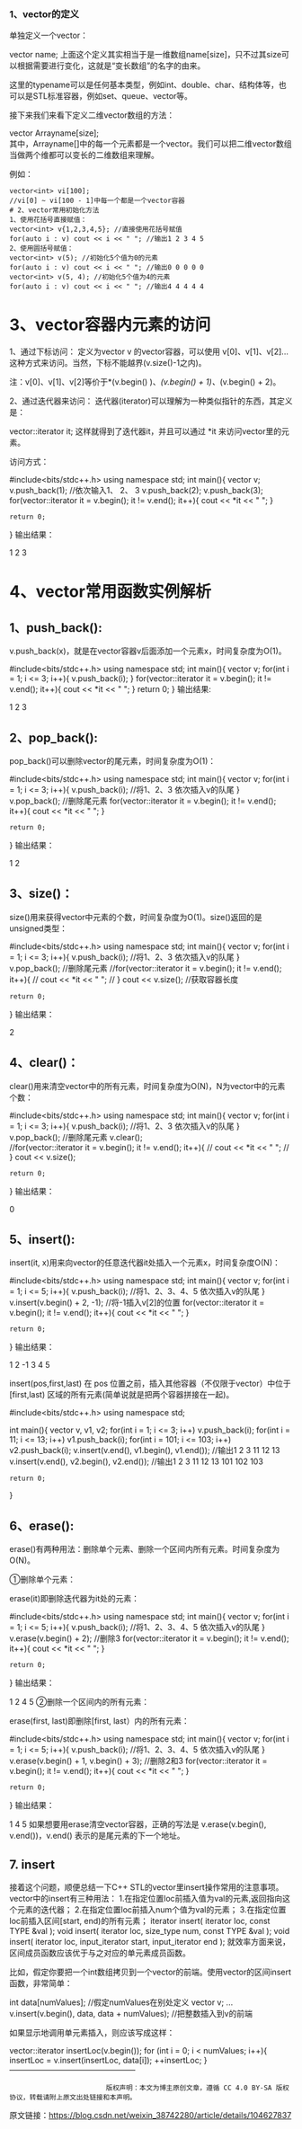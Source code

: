### 1、vector的定义
单独定义一个vector：

vector<typename> name;
上面这个定义其实相当于是一维数组name[size]，只不过其size可以根据需要进行变化，这就是“变长数组”的名字的由来。

这里的typename可以是任何基本类型，例如int、double、char、结构体等，也可以是STL标准容器，例如set、queue、vector等。

接下来我们来看下定义二维vector数组的方法：

vector<typename> Arrayname[size];    
其中，Arrayname[]中的每一个元素都是一个vector。我们可以把二维vector数组当做两个维都可以变长的二维数组来理解。

例如：
~~~
vector<int> vi[100];
//vi[0] ~ vi[100 - 1]中每一个都是一个vector容器
# 2、vector常用初始化方法
1、使用花括号直接赋值：
vector<int> v{1,2,3,4,5}; //直接使用花括号赋值
for(auto i : v) cout << i << " "; //输出1 2 3 4 5
2、使用圆括号赋值：
vector<int> v(5); //初始化5个值为0的元素
for(auto i : v) cout << i << " "; //输出0 0 0 0 0
vector<int> v(5, 4); //初始化5个值为4的元素
for(auto i : v) cout << i << " "; //输出4 4 4 4 4
~~~
# 3、vector容器内元素的访问
1、通过下标访问：
定义为vector<int> v 的vector容器，可以使用 v[0]、v[1]、v[2]...这种方式来访问。当然，下标不能越界(v.size()-1之内)。

注：v[0]、v[1]、v[2]等价于*(v.begin() )、*(v.begin() + 1)、*(v.begin() + 2)。

2、通过迭代器来访问：
迭代器(iterator)可以理解为一种类似指针的东西，其定义是：

vector<typename>::iterator it;
这样就得到了迭代器it，并且可以通过 *it 来访问vector里的元素。

访问方式：

#include<bits/stdc++.h>
using namespace std;
int main(){
	vector<int> v;
	v.push_back(1);	//依次输入1、 2、 3 
	v.push_back(2);
	v.push_back(3);
	for(vector<int>::iterator it = v.begin(); it != v.end(); it++){
		cout << *it << " ";
	}
	
    return 0;
} 
输出结果：

1 2 3
# 4、vector常用函数实例解析
## 1、push_back():
v.push_back(x)，就是在vector容器v后面添加一个元素x，时间复杂度为O(1)。

#include<bits/stdc++.h>
using namespace std;
int main(){
	vector<int> v;
	for(int i = 1; i <= 3; i++){
		v.push_back(i);
	}
	for(vector<int>::iterator it = v.begin(); it != v.end(); it++){
		cout << *it << " ";
	}
	return 0;
} 
输出结果:

1 2 3
## 2、pop_back():
pop_back()可以删除vector的尾元素，时间复杂度为O(1)：

#include<bits/stdc++.h>
using namespace std;
int main(){
	vector<int> v;
	for(int i = 1; i <= 3; i++){
		v.push_back(i);	//将1、2、3 依次插入v的队尾 
	}
	v.pop_back();	//删除尾元素 
	for(vector<int>::iterator it = v.begin(); it != v.end(); it++){
		cout << *it << " ";
	}
	
    return 0;
} 
输出结果：

1 2
## 3、size()：
size()用来获得vector中元素的个数，时间复杂度为O(1)。size()返回的是unsigned类型：

#include<bits/stdc++.h>
using namespace std;
int main(){
	vector<int> v;
	for(int i = 1; i <= 3; i++){
		v.push_back(i);	//将1、2、3 依次插入v的队尾 
	}
	v.pop_back();	//删除尾元素 
	//for(vector<int>::iterator it = v.begin(); it != v.end(); it++){
//		cout << *it << " ";
//	}
	cout << v.size();    //获取容器长度
 
    return 0;
} 
输出结果：

2
## 4、clear()：
clear()用来清空vector中的所有元素，时间复杂度为O(N)，N为vector中的元素个数：

#include<bits/stdc++.h>
using namespace std;
int main(){
	vector<int> v;
	for(int i = 1; i <= 3; i++){
		v.push_back(i);	//将1、2、3 依次插入v的队尾 
	}
	v.pop_back();	//删除尾元素 
	v.clear();	
	//for(vector<int>::iterator it = v.begin(); it != v.end(); it++){
//		cout << *it << " ";
//	}
	cout << v.size();
	
    return 0;
} 
输出结果：

0
## 5、insert():
insert(it, x)用来向vector的任意迭代器it处插入一个元素x，时间复杂度O(N)：

#include<bits/stdc++.h>
using namespace std;
int main(){
	vector<int> v;
	for(int i = 1; i <= 5; i++){
		v.push_back(i);	//将1、2、3、4、5 依次插入v的队尾 
	}
	v.insert(v.begin() + 2, -1);	//将-1插入v[2]的位置 
	for(vector<int>::iterator it = v.begin(); it != v.end(); it++){
		cout << *it << " ";
	}
	
	return 0; 
} 
输出结果：

1 2 -1 3 4 5
 

insert(pos,first,last) 在 pos 位置之前，插入其他容器（不仅限于vector）中位于 [first,last) 区域的所有元素(简单说就是把两个容器拼接在一起)。

#include<bits/stdc++.h>
using namespace std;
 
int main(){
	vector<int> v, v1, v2;
    for(int i = 1; i <= 3; i++) v.push_back(i);
	for(int i  = 11; i <= 13; i++) v1.push_back(i);
	for(int i  = 101; i <= 103; i++) v2.push_back(i);
	v.insert(v.end(), v1.begin(), v1.end());  //输出1 2 3 11 12 13
	v.insert(v.end(), v2.begin(), v2.end()); //输出1 2 3 11 12 13 101 102 103
 
    return 0;
}
## 6、erase():
erase()有两种用法：删除单个元素、删除一个区间内所有元素。时间复杂度为O(N)。

①删除单个元素：

erase(it)即删除迭代器为it处的元素：

#include<bits/stdc++.h>
using namespace std;
int main(){
	vector<int> v;
	for(int i = 1; i <= 5; i++){
		v.push_back(i);	//将1、2、3、4、5 依次插入v的队尾 
	}
	v.erase(v.begin() + 2);	//删除3 
	for(vector<int>::iterator it = v.begin(); it != v.end(); it++){
		cout << *it << " ";
	}
	
	return 0; 
} 
输出结果：

1 2 4 5
②删除一个区间内的所有元素：

erase(first, last)即删除[first, last）内的所有元素：

#include<bits/stdc++.h>
using namespace std;
int main(){
	vector<int> v;
	for(int i = 1; i <= 5; i++){
		v.push_back(i);	//将1、2、3、4、5 依次插入v的队尾 
	}
	v.erase(v.begin() + 1, v.begin() + 3);	//删除2和3 
	for(vector<int>::iterator it = v.begin(); it != v.end(); it++){
		cout << *it << " ";
	}
	
	return 0; 
} 
输出结果：

1 4 5
如果想要用erase清空vector容器，正确的写法是 v.erase(v.begin(), v.end())，v.end() 表示的是尾元素的下一个地址。

## 7. insert
接着这个问题，顺便总结一下C++ STL的vector里insert操作常用的注意事项。
vector中的insert有三种用法：
1.在指定位置loc前插入值为val的元素,返回指向这个元素的迭代器；
2.在指定位置loc前插入num个值为val的元素；
3.在指定位置loc前插入区间[start, end)的所有元素；
iterator insert( iterator loc, const TYPE &val );
void insert( iterator loc, size_type num, const TYPE &val );
void insert( iterator loc, input_iterator start, input_iterator end );
就效率方面来说，区间成员函数应该优于与之对应的单元素成员函数。

比如，假定你要把一个int数组拷贝到一个vector的前端。使用vector的区间insert函数，非常简单：

int data[numValues]; //假定numValues在别处定义
vector<int> v;
...
v.insert(v.begin(), data, data + numValues); //把整数插入到v的前端

如果显示地调用单元素插入，则应该写成这样：

vector<int>::iterator insertLoc(v.begin());
for (int i = 0; i < numValues; i++){
	insertLoc = v.insert(insertLoc, data[i]);
	++insertLoc;
}
————————————————

                            版权声明：本文为博主原创文章，遵循 CC 4.0 BY-SA 版权协议，转载请附上原文出处链接和本声明。
                        
原文链接：https://blog.csdn.net/weixin_38742280/article/details/104627837